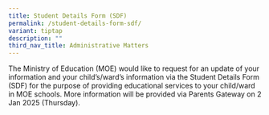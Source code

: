 ```yaml
---
title: Student Details Form (SDF)
permalink: /student-details-form-sdf/
variant: tiptap
description: ""
third_nav_title: Administrative Matters
---
```

<p>The Ministry of Education (MOE) would like to request for an update of
your information and your child’s/ward’s information via the Student Details
Form (SDF) for the purpose of providing educational services to your child/ward
in MOE schools. More information will be provided via Parents Gateway on
2 Jan 2025 (Thursday).</p>